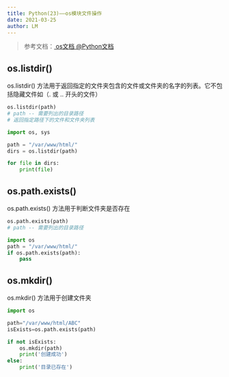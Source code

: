 ```yaml
---
title: Python(23)——os模块文件操作
date: 2021-03-25
author: LM
---
```


> 参考文档：[ os文档  @Python文档  ](https://docs.python.org/zh-cn/3/library/os.html)

## os.listdir() 

os.listdir() 方法用于返回指定的文件夹包含的文件或文件夹的名字的列表。它不包括隐藏文件如（. 或 .. 开头的文件）

```python
os.listdir(path)
# path -- 需要列出的目录路径
# 返回指定路径下的文件和文件夹列表
```

```python
import os, sys

path = "/var/www/html/"
dirs = os.listdir(path)

for file in dirs:
    print(file)
```

## os.path.exists()

os.path.exists() 方法用于判断文件夹是否存在

```python
os.path.exists(path)
# path -- 需要列出的目录路径
```

```python
import os
path = "/var/www/html/"
if os.path.exists(path):
    pass
```

## os.mkdir()

os.mkdir() 方法用于创建文件夹


```python
import os

path="/var/www/html/ABC"
isExists=os.path.exists(path)

if not isExists:
    os.mkdir(path)
    print('创建成功')
else:
    print('目录已存在')
```

